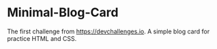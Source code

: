 # Minimal-Blog-Card
The first challenge from https://devchallenges.io.
A simple blog card for practice HTML and CSS.
